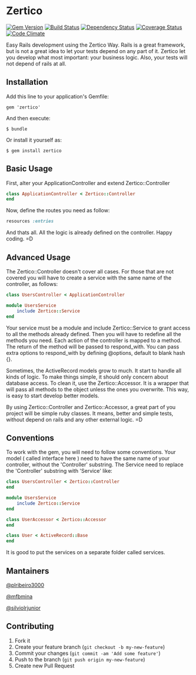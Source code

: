 # Zertico

[![Gem Version](https://badge.fury.io/rb/zertico.png)](http://badge.fury.io/rb/zertico) [![Build Status](https://travis-ci.org/zertico/zertico.png)](https://travis-ci.org/zertico/zertico) [![Dependency Status](https://gemnasium.com/zertico/zertico.png)](https://gemnasium.com/zertico/zertico) [![Coverage Status](https://coveralls.io/repos/zertico/zertico/badge.png?branch=master)](https://coveralls.io/r/zertico/zertico) [![Code Climate](https://codeclimate.com/github/zertico/zertico.png)](https://codeclimate.com/github/zertico/zertico)

Easy Rails development using the Zertico Way.
Rails is a great framework, but is not a great idea to let your tests depend on any part of it.
Zertico let you develop what most important: your business logic. Also, your tests will not depend
of rails at all.

## Installation

Add this line to your application's Gemfile:

    gem 'zertico'

And then execute:

    $ bundle

Or install it yourself as:

    $ gem install zertico

## Basic Usage

First, alter your ApplicationController and extend Zertico::Controller

```ruby
class ApplicationController < Zertico::Controller
end
```

Now, define the routes you need as follow:

```ruby
resources :entries
```

And thats all. All the logic is already defined on the controller. Happy coding. =D

## Advanced Usage

The Zertico::Controller doesn't cover all cases. For those that are not covered you will have to
create a service with the same name of the controller, as follows:

```ruby
class UsersController < ApplicationController
```

```ruby
module UsersService
    include Zertico::Service
end
```

Your service must be a module and include Zertico::Service to grant access to all the methods already defined.
Then you will have to redefine all the methods you need. Each action of the controller is mapped to a method.
The return of the method will be passed to respond_with.
You can pass extra options to respond_with by defining @options, default to blank hash {}.

Sometimes, the ActiveRecord models grow to much. It start to handle all kinds of logic. To make things simple,
it should only concern about database access. To clean it, use the Zertico::Accessor. It is a wrapper that will
pass all methods to the object unless the ones you overwrite. This way, is easy to start develop better models.

By using Zertico::Controller and Zertico::Accessor, a great part of you project will be simple ruby classes.
It means, better and simple tests, without depend on rails and any other external logic. =D

## Conventions

To work with the gem, you will need to follow some conventions. Your model ( called interface here ) need to
have the same name of your controller, without the 'Controller' substring. The Service need to replace the
'Controller' substring with 'Service' like:

```ruby
class UsersController < Zertico::Controller
end

module UsersService
    include Zertico::Service
end

class UserAccessor < Zertico::Accessor
end

class User < ActiveRecord::Base
end
```

It is good to put the services on a separate folder called services.

## Mantainers

[@plribeiro3000](https://github.com/plribeiro3000)

[@mfbmina](https://github.com/mfbmina)

[@silviolrjunior](https://github.com/silviolrjunior)

## Contributing

1. Fork it
2. Create your feature branch (`git checkout -b my-new-feature`)
3. Commit your changes (`git commit -am 'Add some feature'`)
4. Push to the branch (`git push origin my-new-feature`)
5. Create new Pull Request
